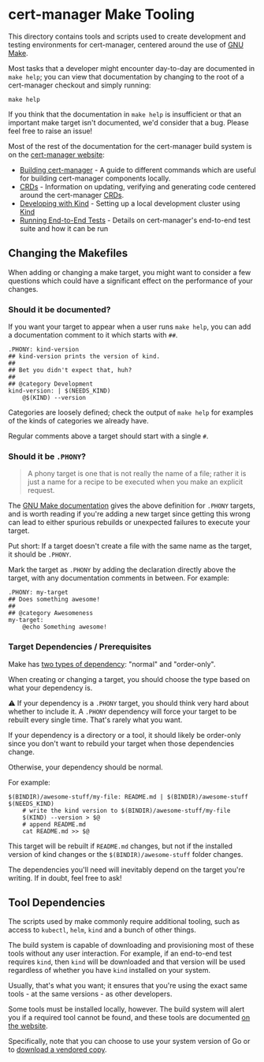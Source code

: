 # cert-manager Make Tooling

This directory contains tools and scripts used to create development and
testing environments for cert-manager, centered around the use of [GNU Make](https://www.gnu.org/software/make/).

Most tasks that a developer might encounter day-to-day are documented in `make help`;
you can view that documentation by changing to the root of a cert-manager checkout and simply running:

```console
make help
```

If you think that the documentation in `make help` is insufficient or that an important
make target isn't documented, we'd consider that a bug. Please feel free to raise an issue!

Most of the rest of the documentation for the cert-manager build system is on the [cert-manager website](https://cert-manager.io/docs/):

- [Building cert-manager](https://cert-manager.io/docs/contributing/building/) -
  A guide to different commands which are useful for building cert-manager components locally.
- [CRDs](https://cert-manager.io/docs/contributing/crds/) -
  Information on updating, verifying and generating code centered around the cert-manager [CRDs](https://kubernetes.io/docs/concepts/extend-kubernetes/api-extension/custom-resources/).
- [Developing with Kind](https://cert-manager.io/docs/contributing/kind/) -
  Setting up a local development cluster using [Kind](https://kind.sigs.k8s.io)
- [Running End-to-End Tests](https://cert-manager.io/docs/contributing/e2e/) -
  Details on cert-manager's end-to-end test suite and how it can be run

## Changing the Makefiles

When adding or changing a make target, you might want to consider a few questions which could have a significant
effect on the performance of your changes.

### Should it be documented?

If you want your target to appear when a user runs `make help`, you can add a documentation comment
to it which starts with `##`.

```make
.PHONY: kind-version
## kind-version prints the version of kind.
##
## Bet you didn't expect that, huh?
##
## @category Development
kind-version: | $(NEEDS_KIND)
	@$(KIND) --version
```

Categories are loosely defined; check the output of `make help` for examples of the kinds of categories we already have.

Regular comments above a target should start with a single `#`.

### Should it be `.PHONY`?

> A phony target is one that is not really the name of a file; rather it is just a name for a recipe to be executed when you make an explicit request.

The [GNU Make documentation](https://www.gnu.org/software/make/manual/html_node/Phony-Targets.html) gives the above definition for `.PHONY` targets, and is
worth reading if you're adding a new target since getting this wrong can lead to either spurious rebuilds or unexpected failures to execute your target.

Put short: If a target doesn't create a file with the same name as the target, it should be `.PHONY`.

Mark the target as `.PHONY` by adding the declaration directly above the target, with any documentation comments in between. For example:

```make
.PHONY: my-target
## Does something awesome!
##
## @category Awesomeness
my-target:
	@echo Something awesome!
```

### Target Dependencies / Prerequisites

Make has [two types of dependency](https://www.gnu.org/software/make/manual/html_node/Prerequisite-Types.html): "normal" and "order-only".

When creating or changing a target, you should choose the type based on what your dependency is.

⚠️ If your dependency is a `.PHONY` target, you should think very hard about whether to include it. A `.PHONY` dependency will force your target to be rebuilt every single time. That's rarely what you want.

If your dependency is a directory or a tool, it should likely be order-only since you don't want to rebuild your target when those dependencies change.

Otherwise, your dependency should be normal.

For example:

```make
$(BINDIR)/awesome-stuff/my-file: README.md | $(BINDIR)/awesome-stuff $(NEEDS_KIND)
	# write the kind version to $(BINDIR)/awesome-stuff/my-file
	$(KIND) --version > $@
	# append README.md
	cat README.md >> $@
```

This target will be rebuilt if `README.md` changes, but not if the installed version of kind changes or the `$(BINDIR)/awesome-stuff` folder changes.

The dependencies you'll need will inevitably depend on the target you're writing. If in doubt, feel free to ask!

## Tool Dependencies

The scripts used by make commonly require additional tooling, such as
access to `kubectl`, `helm`, `kind` and a bunch of other things.

The build system is capable of downloading and provisioning most of these tools
without any user interaction. For example, if an end-to-end test requires `kind`,
then `kind` will be downloaded and that version will be used regardless of whether
you have `kind` installed on your system.

Usually, that's what you want; it ensures that you're using the exact same tools - at the
same versions - as other developers.

Some tools must be installed locally, however. The build system will alert you if a required
tool cannot be found, and these tools are documented [on the website](https://cert-manager.io/docs/contributing/building/#prerequisites).

Specifically, note that you can choose to use your system version of Go or to [download a vendored copy](https://cert-manager.io/docs/contributing/building/#go-versions).

